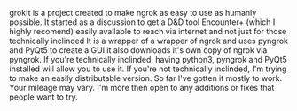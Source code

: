 grokIt is a project created to make ngrok as easy to use as humanly possible.
It started as a discussion to get a D&D tool Encounter+ (which I highly recomend) easily available to reach via internet and not just for those technically inclinded
It is a wrapper of a wrapper of ngrok and uses pyngrok and PyQt5 to create a GUI it also downloads it's own copy of ngrok via pyngrok.
If you're technically inclinded, having python3, pyngrok and PyQt5 installed will allow you to use it.
If you're not technically inclinded, I'm trying to make an easily distributable version. So far I've gotten it mostly to work. Your mileage may vary.
I'm more then open to any additions or fixes that people want to try.

